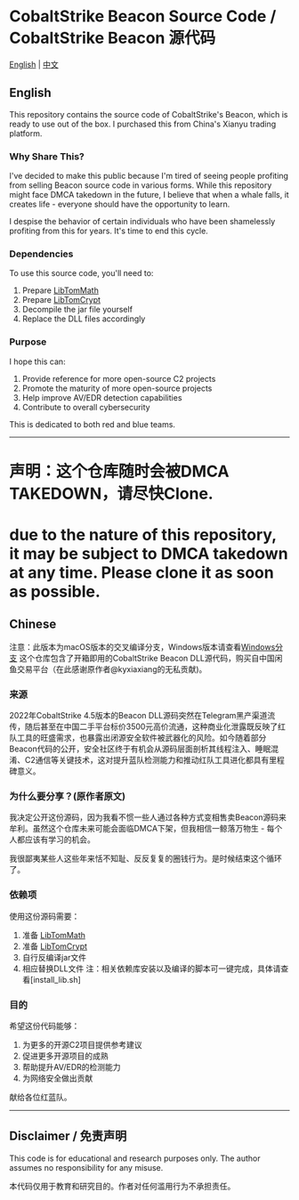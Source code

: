 # CobaltStrike Beacon Source Code / CobaltStrike Beacon 源代码

[English](#english) | [中文](#chinese)

## English

This repository contains the source code of CobaltStrike's Beacon, which is ready to use out of the box. I purchased this from China's Xianyu trading platform.

### Why Share This?

I've decided to make this public because I'm tired of seeing people profiting from selling Beacon source code in various forms. While this repository might face DMCA takedown in the future, I believe that when a whale falls, it creates life - everyone should have the opportunity to learn.

I despise the behavior of certain individuals who have been shamelessly profiting from this for years. It's time to end this cycle.

### Dependencies

To use this source code, you'll need to:
1. Prepare [LibTomMath](https://github.com/libtom/libtommath)
2. Prepare [LibTomCrypt](https://github.com/libtom/libtomcrypt)
3. Decompile the jar file yourself
4. Replace the DLL files accordingly

### Purpose

I hope this can:
1. Provide reference for more open-source C2 projects
2. Promote the maturity of more open-source projects
3. Help improve AV/EDR detection capabilities
4. Contribute to overall cybersecurity

This is dedicated to both red and blue teams.

---
# 声明：这个仓库随时会被DMCA TAKEDOWN，请尽快Clone. 
# due to the nature of this repository, it may be subject to DMCA takedown at any time. Please clone it as soon as possible.
## Chinese
注意：此版本为macOS版本的交叉编译分支，Windows版本请查看[Windows分支](https://github.com/kyxiaxiang/CobaltStrikeBeaconCppSource)
这个仓库包含了开箱即用的CobaltStrike Beacon DLL源代码，购买自中国闲鱼交易平台（在此感谢原作者@kyxiaxiang的无私贡献)。

### 来源
2022年CobaltStrike 4.5版本的Beacon DLL源码突然在Telegram黑产渠道流传，随后甚至在中国二手平台标价3500元高价流通，这种商业化泄露既反映了红队工具的旺盛需求，也暴露出闭源安全软件被武器化的风险。如今随着部分Beacon代码的公开，安全社区终于有机会从源码层面剖析其线程注入、睡眠混淆、C2通信等关键技术，这对提升蓝队检测能力和推动红队工具进化都具有里程碑意义。

### 为什么要分享？(原作者原文)

我决定公开这份源码，因为我看不惯一些人通过各种方式变相售卖Beacon源码来牟利。虽然这个仓库未来可能会面临DMCA下架，但我相信一鲸落万物生 - 每个人都应该有学习的机会。

我很鄙夷某些人这些年来恬不知耻、反反复复的圈钱行为。是时候结束这个循环了。

### 依赖项

使用这份源码需要：
1. 准备 [LibTomMath](https://github.com/libtom/libtommath)
2. 准备 [LibTomCrypt](https://github.com/libtom/libtomcrypt)
3. 自行反编译jar文件
4. 相应替换DLL文件
注：相关依赖库安装以及编译的脚本可一键完成，具体请查看[install_lib.sh]
### 目的

希望这份代码能够：
1. 为更多的开源C2项目提供参考建议
2. 促进更多开源项目的成熟
3. 帮助提升AV/EDR的检测能力
4. 为网络安全做出贡献

献给各位红蓝队。

---

## Disclaimer / 免责声明

This code is for educational and research purposes only. The author assumes no responsibility for any misuse.

本代码仅用于教育和研究目的。作者对任何滥用行为不承担责任。